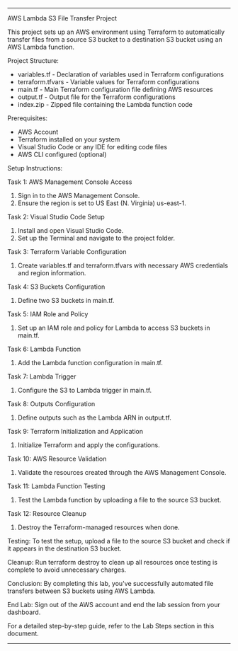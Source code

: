 ---

AWS Lambda S3 File Transfer Project

This project sets up an AWS environment using Terraform to automatically transfer files from a source S3 bucket to a destination S3 bucket using an AWS Lambda function.

Project Structure:

- variables.tf - Declaration of variables used in Terraform configurations
- terraform.tfvars - Variable values for Terraform configurations
- main.tf - Main Terraform configuration file defining AWS resources
- output.tf - Output file for the Terraform configurations
- index.zip - Zipped file containing the Lambda function code

Prerequisites:

- AWS Account
- Terraform installed on your system
- Visual Studio Code or any IDE for editing code files
- AWS CLI configured (optional)

Setup Instructions:

Task 1: AWS Management Console Access
1. Sign in to the AWS Management Console.
2. Ensure the region is set to US East (N. Virginia) us-east-1.

Task 2: Visual Studio Code Setup
1. Install and open Visual Studio Code.
2. Set up the Terminal and navigate to the project folder.

Task 3: Terraform Variable Configuration
1. Create variables.tf and terraform.tfvars with necessary AWS credentials and region information.

Task 4: S3 Buckets Configuration
1. Define two S3 buckets in main.tf.

Task 5: IAM Role and Policy
1. Set up an IAM role and policy for Lambda to access S3 buckets in main.tf.

Task 6: Lambda Function
1. Add the Lambda function configuration in main.tf.

Task 7: Lambda Trigger
1. Configure the S3 to Lambda trigger in main.tf.

Task 8: Outputs Configuration
1. Define outputs such as the Lambda ARN in output.tf.

Task 9: Terraform Initialization and Application
1. Initialize Terraform and apply the configurations.

Task 10: AWS Resource Validation
1. Validate the resources created through the AWS Management Console.

Task 11: Lambda Function Testing
1. Test the Lambda function by uploading a file to the source S3 bucket.

Task 12: Resource Cleanup
1. Destroy the Terraform-managed resources when done.

Testing:
To test the setup, upload a file to the source S3 bucket and check if it appears in the destination S3 bucket.

Cleanup:
Run terraform destroy to clean up all resources once testing is complete to avoid unnecessary charges.

Conclusion:
By completing this lab, you've successfully automated file transfers between S3 buckets using AWS Lambda.

End Lab:
Sign out of the AWS account and end the lab session from your dashboard.

For a detailed step-by-step guide, refer to the Lab Steps section in this document.

---